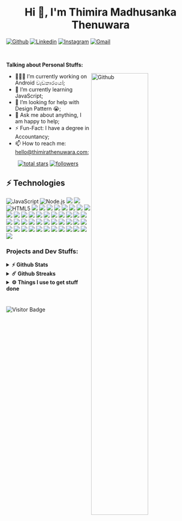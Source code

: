 <!-- <p><img src="https://visitcount.itsvg.in/api?id=thimiraonline&label=Profile%20Views&color=12&icon=5&pretty=true"></p> -->

<h1 align="center">Hi 👋, I'm Thimira Madhusanka Thenuwara</h1>

<!-- - 🔭 I’m currently working on Android වැඩකාරයෝ
- 🌱 I’m currently learning trainee fullstack developer
- 🤔 I’m looking for help with Developning a front-end for Android වැඩකාරයෝ
- 💬 Ask me about nothing
- 📫 How to reach me: https://twitter.com/thimiraonline
- 😄 Pronouns: he/him
- ⚡ Fun fact: I am not a software engineer or a IT geek. -->

<!-- Your badges
You can use the website to generate badges: https://shields.io/
-->

[![Github](https://img.shields.io/badge/-Github-000?style=flat&logo=Github&logoColor=white)](https://github.com/thimiraonline)
[![Linkedin](https://img.shields.io/badge/-LinkedIn-blue?style=flat&logo=Linkedin&logoColor=white)](https://www.linkedin.com/in/thimiraonline/)
[![Instagram](https://img.shields.io/badge/-Instagram-c13584?style=flat&labelColor=c13584&logo=instagram&logoColor=white)](https://www.instagram.com/thimiraonline/)
[![Gmail](https://img.shields.io/badge/-Gmail-c14438?style=flat&logo=Gmail&logoColor=white)](mailto:hello@thimirathenuwara.com)
<!-- [![Outlook](https://img.shields.io/badge/-Outlook-0078D4?style=flat&logo=Microsoft-Outlook&logoColor=white)](mailto:murillo_comino@hotmail.com) -->

&nbsp;

<!-- Talking about you -->
**Talking about Personal Stuffs:**

<!-- Any image aligned to the right. Beware the width -->
<img width="55%" align="right" alt="Github" src="https://raw.githubusercontent.com/onimur/.github/master/.resources/git-header.svg" />

- 👨🏽‍💻 I’m currently working on Android වැඩකාරයෝ;
- 🌱 I’m currently learning JavaScript; 
- 🤔 I’m looking for help with Design Pattern 😭;
- 💬 Ask me about anything, I am happy to help;
- ⚡️ Fun-Fact: I have a degree in Accountancy;
- 📫 How to reach me: hello@thimirathenuwara.com;

<p align="center"> 
  <a href="https://github.com/thimiraonline?tab=repositories&sort=stargazers">
    <img alt="total stars" title="Total stars on GitHub" src="https://custom-icon-badges.herokuapp.com/github/stars/thimiraonline?color=55960c&style=for-the-badge&labelColor=488207&logo=star"/></a>
  <a href="https://github.com/thimiraonline?tab=followers">
    <img alt="followers" title="Follow me on Github" src="https://custom-icon-badges.herokuapp.com/github/followers/thimiraonline?color=236ad3&labelColor=1155ba&style=for-the-badge&logo=person-add&label=Follow&logoColor=white"/></a>
</p>

<!-- <p align="center">
<img src="https://activity-graph.herokuapp.com/graph?username=thimiraonline&theme=dracula&bg_color=00000000&color=878787&line=4c8ed9&point=00000000&area=true&hide_border=true"><br><br>
  <img width="370px" src="https://github-readme-stats.vercel.app/api?username=thimiraonline&custom_title=Thimira+Thenuwara's+Github+Stats&show_icons=true&hide_border=true&count_private=true&bg_color=00000000&title_color=58a6fe&text_color=878787&icon_color=58a6fe&cache_seconds=1800" />
  <img width="370px" src="https://github-readme-streak-stats.herokuapp.com/?user=thimiraonline&background=00000000&hide_border=true&stroke=878787&ring=4c8ed9&fire=4c8ed9&currStreakNum=878787&sideNums=878787&currStreakLabel=878787&sideLabels=878787&dates=878787" />
</p> -->

<!-- ![thimiraonline](https://github-readme-stats.vercel.app/api?username=thimiraonline&count_private=true&hide=stars&include_all_commits=true&line_height=24&show_icons=true&theme=algolia)
![thimiraonline](https://github-readme-stats.vercel.app/api/top-langs/?username=thimiraonline&layout=compact&langs_count=6&theme=algolia) -->


<!--
**thimiraonline/thimiraonlien** is a ✨ _special_ ✨ repository because its `README.md` (this file) appears on your GitHub profile.

Here are some ideas to get you started:

- 🔭 I’m currently working on ...
- 🌱 I’m currently learning ...
- 👯 I’m looking to collaborate on ...
- 🤔 I’m looking for help with ...
- 💬 Ask me about ...
- 📫 How to reach me: ...
- 😄 Pronouns: ...
- ⚡ Fun fact: ...
- 🌱 I’m currently learning. https://thimirathenuwara.com/
-->

<!-- <h3 align="left">Languages and Tools:</h3>
<p align="left"> <a href="https://developer.android.com" target="_blank"> <img src="https://raw.githubusercontent.com/devicons/devicon/master/icons/android/android-original-wordmark.svg" alt="android" width="40" height="40"/> </a> <a href="https://aws.amazon.com" target="_blank"> <img src="https://raw.githubusercontent.com/devicons/devicon/master/icons/amazonwebservices/amazonwebservices-original-wordmark.svg" alt="aws" width="40" height="40"/> </a> <a href="https://www.gnu.org/software/bash/" target="_blank"> <img src="https://www.vectorlogo.zone/logos/gnu_bash/gnu_bash-icon.svg" alt="bash" width="40" height="40"/> </a> <a href="https://www.w3.org/html/" target="_blank"> <img src="https://raw.githubusercontent.com/devicons/devicon/master/icons/html5/html5-original-wordmark.svg" alt="html5" width="40" height="40"/> </a> <a href="https://www.linux.org/" target="_blank"> <img src="https://raw.githubusercontent.com/devicons/devicon/master/icons/linux/linux-original.svg" alt="linux" width="40" height="40"/> </a> <a href="https://nextjs.org/" target="_blank"> <img src="https://cdn.worldvectorlogo.com/logos/nextjs-3.svg" alt="nextjs" width="40" height="40"/> </a> <a href="https://www.nginx.com" target="_blank"> <img src="https://raw.githubusercontent.com/devicons/devicon/master/icons/nginx/nginx-original.svg" alt="nginx" width="40" height="40"/> <a href="https://www.php.net" target="_blank"> <img src="https://raw.githubusercontent.com/devicons/devicon/master/icons/php/php-original.svg" alt="php" width="40" height="40"/> </a>  -->
  
<!-- ![GitHub Activity Graph](https://activity-graph.herokuapp.com/graph?username=thimiraonline) -->

<!-- ## 👥 Connect With Me
<p>
<a href="https://www.instagram.com/thimiraonline"><img src="https://img.shields.io/badge/Instagram-%23E4405F.svg?style=for-the-badge&logo=Instagram&logoColor=white" style="margin-bottom: 4px;" height="30px" target="_blank"></a>
</p>
<p align="left"> <a href="https://twitter.com/thimiraonline" target="blank"><img src="https://img.shields.io/twitter/follow/thimiraonline?logo=twitter&style=for-the-badge" alt="maleeshah" /></a> </p> -->





## ⚡ Technologies

![JavaScript](https://img.shields.io/badge/JavaScript-F7DF1E.svg?style=for-the-badge&logo=JavaScript&logoColor=black)
![Node.js](https://img.shields.io/badge/Node.js-339933.svg?style=for-the-badge&logo=nodedotjs&logoColor=white)
![](https://img.shields.io/badge/Nuxt.js-00DC82.svg?style=for-the-badge&logo=nuxtdotjs&logoColor=white)
![](https://img.shields.io/badge/React-61DAFB.svg?style=for-the-badge&logo=React&logoColor=black)
![HTML5](https://img.shields.io/badge/HTML5-E34F26.svg?style=for-the-badge&logo=HTML5&logoColor=white)
![](https://img.shields.io/badge/CSS3-1572B6.svg?style=for-the-badge&logo=CSS3&logoColor=white)
![](https://img.shields.io/badge/CSS%20Modules-000000.svg?style=for-the-badge&logo=CSS-Modules&logoColor=white)
![](https://img.shields.io/badge/Tailwind%20CSS-06B6D4.svg?style=for-the-badge&logo=Tailwind-CSS&logoColor=white)
![](https://img.shields.io/badge/PostCSS-DD3A0A.svg?style=for-the-badge&logo=PostCSS&logoColor=white)
![](https://img.shields.io/badge/PurgeCSS-14161A.svg?style=for-the-badge&logo=PurgeCSS&logoColor=white)
![](https://img.shields.io/badge/gulp-CF4647.svg?style=for-the-badge&logo=gulp&logoColor=white)
![](https://img.shields.io/badge/Webpack-8DD6F9.svg?style=for-the-badge&logo=Webpack&logoColor=black)
![](https://img.shields.io/badge/NGINX-009639.svg?style=for-the-badge&logo=NGINX&logoColor=white)
![](https://img.shields.io/badge/Caddy-1F88C0.svg?style=for-the-badge&logo=Caddy&logoColor=white)
![](https://img.shields.io/badge/Git-F05032.svg?style=for-the-badge&logo=Git&logoColor=white)
![](https://img.shields.io/badge/Visual%20Studio%20Code-007ACC.svg?style=for-the-badge&logo=Visual-Studio-Code&logoColor=white)
![](https://img.shields.io/badge/WebStorm-000000.svg?style=for-the-badge&logo=WebStorm&logoColor=white)
![](https://img.shields.io/badge/Postman-FF6C37.svg?style=for-the-badge&logo=Postman&logoColor=white)
![](https://img.shields.io/badge/Hoppscotch-31C48D.svg?style=for-the-badge&logo=Hoppscotch&logoColor=white)
![](https://img.shields.io/badge/PowerShell-5391FE.svg?style=for-the-badge&logo=PowerShell&logoColor=white)
![](https://img.shields.io/badge/Safari-000000.svg?style=for-the-badge&logo=Safari&logoColor=white)
![](https://img.shields.io/badge/Google%20Chrome-4285F4.svg?style=for-the-badge&logo=Google-Chrome&logoColor=white)
![](https://img.shields.io/badge/Arc-FCBFBD.svg?style=for-the-badge&logo=Arc&logoColor=black)
![](https://img.shields.io/badge/Termius-000000.svg?style=for-the-badge&logo=Termius&logoColor=white)
![](https://img.shields.io/badge/Dashlane-0E353D.svg?style=for-the-badge&logo=Dashlane&logoColor=white)
![](https://img.shields.io/badge/macOS-000000.svg?style=for-the-badge&logo=macOS&logoColor=white)
![](https://img.shields.io/badge/Ubuntu-E95420.svg?style=for-the-badge&logo=Ubuntu&logoColor=white)
![](https://img.shields.io/badge/CentOS-262577.svg?style=for-the-badge&logo=CentOS&logoColor=white)
![](https://img.shields.io/badge/Windows%2011-0078D4.svg?style=for-the-badge&logo=Windows-11&logoColor=white)
![](https://img.shields.io/badge/Cloudflare-F38020.svg?style=for-the-badge&logo=Cloudflare&logoColor=white)
![](https://img.shields.io/badge/Firebase-FFCA28.svg?style=for-the-badge&logo=Firebase&logoColor=black)
![](https://img.shields.io/badge/Supabase-3FCF8E.svg?style=for-the-badge&logo=Supabase&logoColor=white)
![](https://img.shields.io/badge/Algolia-003DFF.svg?style=for-the-badge&logo=Algolia&logoColor=white)
![](https://img.shields.io/badge/Elasticsearch-005571.svg?style=for-the-badge&logo=Elasticsearch&logoColor=white)
![](https://img.shields.io/badge/GitHub-181717.svg?style=for-the-badge&logo=GitHub&logoColor=white)
![](https://img.shields.io/badge/Let's%20Encrypt-003A70.svg?style=for-the-badge&logo=Let's-Encrypt&logoColor=white)
![](https://img.shields.io/badge/Ghost-15171A.svg?style=for-the-badge&logo=Ghost&logoColor=white)
![](https://img.shields.io/badge/WordPress-21759B.svg?style=for-the-badge&logo=WordPress&logoColor=white)
![](https://img.shields.io/badge/Magento-EE672F.svg?style=for-the-badge&logo=Magento&logoColor=white)
![](https://img.shields.io/badge/Amazon%20AWS-232F3E.svg?style=for-the-badge&logo=Amazon-AWS&logoColor=white)
![](https://img.shields.io/badge/Google%20Cloud-4285F4.svg?style=for-the-badge&logo=Google-Cloud&logoColor=white)
![](https://img.shields.io/badge/DigitalOcean-0080FF.svg?style=for-the-badge&logo=DigitalOcean&logoColor=white)
![](https://img.shields.io/badge/Apple-000000.svg?style=for-the-badge&logo=Apple&logoColor=white)
![](https://img.shields.io/badge/Logitech-00B8FC.svg?style=for-the-badge&logo=Logitech&logoColor=white)
![](https://img.shields.io/badge/Huawei-FF0000.svg?style=for-the-badge&logo=Huawei&logoColor=white)
![](https://img.shields.io/badge/ASUS-000000.svg?style=for-the-badge&logo=ASUS&logoColor=white)
![](https://img.shields.io/badge/Western%20Digital-000000.svg?style=for-the-badge&logo=Western-Digital&logoColor=white)



<!-- ![JavaScript](https://img.shields.io/badge/-JavaScript-black?style=flat-square&logo=javascript)
![Nodejs](https://img.shields.io/badge/-Nodejs-black?style=flat-square&logo=Node.js)
![React](https://img.shields.io/badge/-React-black?style=flat-square&logo=react)
![HTML5](https://img.shields.io/badge/-HTML5-E34F26?style=flat-square&logo=html5&logoColor=white)
![CSS3](https://img.shields.io/badge/-CSS3-1572B6?style=flat-square&logo=css3)
![Bootstrap](https://img.shields.io/badge/-Bootstrap-563D7C?style=flat-square&logo=bootstrap)
![MongoDB](https://img.shields.io/badge/-MongoDB-black?style=flat-square&logo=mongodb)
![ElasticSearch](https://img.shields.io/badge/-ElasticSearch-005571?style=flat-square&logo=elasticsearch)
![PostgreSQL](https://img.shields.io/badge/-PostgreSQL-336791?style=flat-square&logo=postgresql)
![MySQL](https://img.shields.io/badge/-MySQL-black?style=flat-square&logo=mysql)
![DigitalOcean](https://img.shields.io/badge/-Digital%20Ocean-darkblue?style=flat-square&logo=digitalocean)
![Amazon AWS](https://img.shields.io/badge/Amazon%20AWS-232F3E?style=flat-square&logo=amazon-aws)
![Microsoft Azure](https://img.shields.io/badge/Microsoft%20Azure-232F7E?style=flat-square&logo=microsoft-azure)
![Google Cloud](https://img.shields.io/badge/Google%20Cloud-black?style=flat-square&logo=google-cloud)
![Git](https://img.shields.io/badge/-Git-black?style=flat-square&logo=git)
![GitHub](https://img.shields.io/badge/-GitHub-181717?style=flat-square&logo=github) -->









### Projects and Dev Stuffs:

<details>
  <summary><b>⚡ Github Stats</b></summary>

  <br />
  <img height="180em" src="https://github-readme-stats.vercel.app/api?username=thimiraonline&show_icons=true&hide_border=true&&count_private=true&include_all_commits=true" />
  <img height="180em" src="https://github-readme-stats.vercel.app/api/top-langs/?username=thimiraonline&exclude_repo=KNN-Image-Classification&show_icons=true&hide_border=true&layout=compact&langs_count=8"/>
</details>

<details>
  <summary><b>☄️ Github Streaks</b></summary>

  <br />
  <img height="180em" src="https://github-readme-streak-stats.herokuapp.com/?user=thimiraonline&hide_border=true" />
</details>

<details>
  <br />
  <summary><b>⚙️ Things I use to get stuff done</b></summary>
  	<ul>
  	    <li><b>OS:</b> MacOS 14 Sonoma</li>
	    <li><b>Laptop: </b> MacBook Pro M1</li>
  	    <li><b>Browser: </b> Chrome & Safari</li>
	    <li><b>Terminal: </b> ZSH: pwsh</li>
	    <li><b>Code Editor:</b> VSCode - The best editor out there</li>
 	    <li><b>Other Tools:</b> Postman, Notion, Dashlane and WebStorm</li>
	    <li><b>To Stay Updated:</b> Facebook, Twitter, Product Hunt, The Verge and 9to5mac</li>
	</ul>
</details>

#

![Visitor Badge](https://visitor-badge.laobi.icu/badge?page_id=thimiraonline.visitor-badge)

